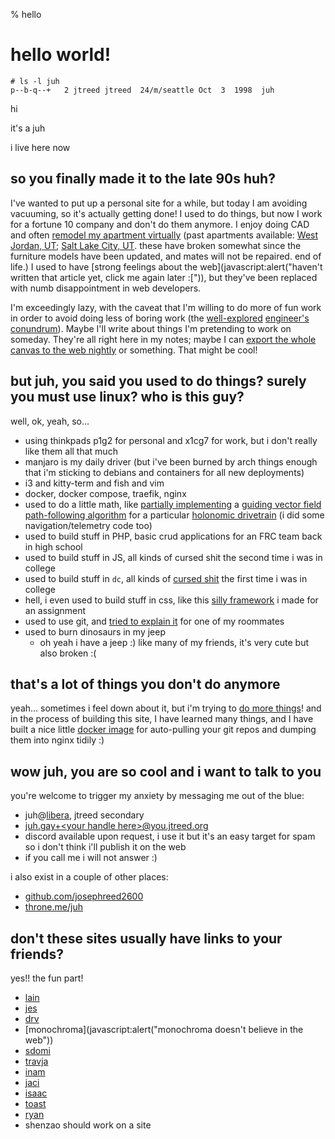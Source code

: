 % hello

# hello world!

```
# ls -l juh
p--b-q--+   2 jtreed jtreed  24/m/seattle Oct  3  1998  juh
```

hi

it's a juh

i live here now

## so you finally made it to the late 90s huh?

I've wanted to put up a personal site for a while, but today I am avoiding vacuuming, so it's actually getting done! I used to do things, but now I work for a fortune 10 company and don't do them anymore. I enjoy doing CAD and often [remodel my apartment virtually](https://cad.onshape.com/documents/a32da81864fb3dced7ec7620/w/d3ce550bd492d192e2e8eb86/e/6da772219dbf235262aa5318?renderMode=0&uiState=63deb410b8881564bb6ac776) (past apartments available: [West Jordan, UT](https://cad.onshape.com/documents/43ed18864c0305f6b35d1683/w/39b7d1707e4e913047e672ae/e/6dd00693b0d179ea94225a9d?renderMode=0&uiState=63dee471ae8df61f88d1554c); [Salt Lake City, UT](https://cad.onshape.com/documents/c07a195d16f197590e843701/w/d9c1401df6eb9d5dbd8b163a/e/de4efed6f0e6eca29c039646?configuration=default&renderMode=0&uiState=63dee62f42505f2326554d89). these have broken somewhat since the furniture models have been updated, and mates will not be repaired. end of life.) I used to have [strong feelings about the web](javascript:alert("haven't written that article yet, click me again later :[")), but they've been replaced with numb disappointment in web developers.

I'm exceedingly lazy, with the caveat that I'm willing to do more of fun work in order to avoid doing less of boring work (the [well-explored](https://xkcd.com/1205/) [engineer's conundrum](https://xkcd.com/1319/)). Maybe I'll write about things I'm pretending to work on someday. They're all right here in my notes; maybe I can [export the whole canvas to the web nightly](https://github.com/josephreed2600/juh.gay/issues/3) or something. That might be cool!

## but juh, you said you used to do things? surely you must use linux? who is this guy?

well, ok, yeah, so...

- using thinkpads p1g2 for personal and x1cg7 for work, but i don't really like them all that much
- manjaro is my daily driver (but i've been burned by arch things enough that i'm sticking to debians and containers for all new deployments)
- i3 and kitty-term and fish and vim
- docker, docker compose, traefik, nginx
- used to do a little math, like [partially implementing](https://github.com/Team1323/2018PowerUp-VSC/tree/master/src/main/java/com/team1323/lib/math/vectors) a [guiding vector field path-following algorithm](https://arxiv.org/pdf/1610.04391.pdf) for a particular [holonomic drivetrain](files/OCILOW_Control.pdf) (i did some navigation/telemetry code too)
- used to build stuff in PHP, basic crud applications for an FRC team back in high school
- used to build stuff in JS, all kinds of cursed shit the second time i was in college
- used to build stuff in `dc`, all kinds of [cursed shit](https://github.com/josephreed2600/dc-lib-namespaces/blob/master/matrix.dc) the first time i was in college
- hell, i even used to build stuff in css, like this [silly framework](https://bonkstrap.jtreed.org/styles.html) i made for an assignment
- used to use git, and [tried to explain it](https://github.com/josephreed2600/git-cheatsheet/tree/master/reference) for one of my roommates
- used to burn dinosaurs in my jeep
	- oh yeah i have a jeep :) like many of my friends, it's very cute but also broken :(

## that's a lot of things you don't do anymore

yeah... sometimes i feel down about it, but i'm trying to [do more things](/projects)! and in the process of building this site, I have learned many things, and I have built a nice little [docker image](https://hub.docker.com/repository/docker/jtreed/semistatic-nginx/) for auto-pulling your git repos and dumping them into nginx tidily :)

## wow juh, you are so cool and i want to talk to you

you're welcome to trigger my anxiety by messaging me out of the blue:

- juh@[libera](https://web.libera.chat), jtreed secondary
- [juh.gay+\<your handle here\>@you.jtreed.org](mailto:juh.gay+FIXME_your_handle_here@you.jtreed.org)
- discord available upon request, i use it but it's an easy target for spam so i don't think i'll publish it on the web
- if you call me i will not answer :)

i also exist in a couple of other places:

- [github.com/josephreed2600](https://github.com/josephreed2600)
- [throne.me/juh](https://throne.me/juh)

## don't these sites usually have links to your friends?

yes!! the fun part!

- [lain](https://hacktheinter.net)
- [jes](https://femtobit.org)
- [drv](https://drv.nu)
- [monochroma](javascript:alert("monochroma doesn't believe in the web"))
- [sdomi](https://sdomi.pl)
- [travja](https://travja.dev/)
- [inam](https://maniks.net)
- [jaci](https://imjac.in/ta)
- [isaac](https://github.com/Isaac-DV)
- [toast](https://etoast.me/)
- [ryan](https://ryanunroe.com/)
- shenzao should work on a site